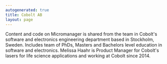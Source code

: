 ```yaml
---
autogenerated: true
title: Cobolt AB
layout: page
---
```


Content and code on Micromanager is shared from the team in Cobolt's
software and electronics engineering department based in Stockholm,
Sweden. Includes team of PhDs, Masters and Bachelors level education in
software and electronics. Melissa Haahr is Product Manager for Cobolt's
lasers for life science applications and working at Cobolt since 2014.
